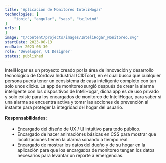 ```yaml
---
title: 'Aplicación de Monitoreo InteliHogar'
technologies: [
    "ionic", "angular", "sass", "tailwind"
]
urls: [
]
image: "@/content/projects/images/InteliHogar_Monitoreo.svg"
startDate: 2023-06-13
endDate: 2023-06-30
role: 'Developer, UI Designer'
status: published
---
```

InteliHogar es un proyecto creado por la área de innovación y desarrollo tecnológico de Córdova Industrial (CIDTcor), en el cual busca que cualquier persona pueda tener un ecosistema de casa inteligente completo con tan solo unos clicks. La app de monitoreo surgió después de crear la alarma inteligente con los dispositivos de InteliHogar, dicha app es de uso privado y solo existe para los encargados de monitoreo de InteliHogar, para saber si una alarma se encuentra activa y tomar las acciones de prevención al instante para proteger la integridad del hogar del usuario. 
\
\
**Responsabilidades:**

- Encargado del diseño de UX / UI intuitivo para todo público.
- Encargado de hacer animaciónes básicas en CSS para mostrar que localizaciones tienen la alarma sonando a tiempo real.
- Encargado de mostrar los datos del dueño y de su hogar en la aplicación para que los encargados de monitoreo tengan los datos necesarios para levantar un reporte a emergencias.

<style>
    ul {
		list-style: disc !important;
		margin: 18px 0px !important;
		padding: 0px 0px 0px 40px !important;
	}
</style>
